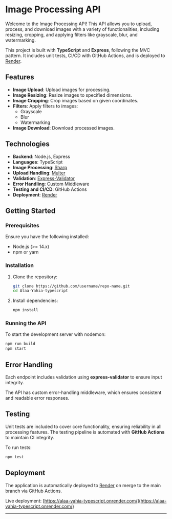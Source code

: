 # Image Processing API

Welcome to the Image Processing API! This API allows you to upload, process, and download images with a variety of functionalities, including resizing, cropping, and applying filters like grayscale, blur, and watermarking. 

This project is built with **TypeScript** and **Express**, following the MVC pattern. It includes unit tests, CI/CD with GitHub Actions, and is deployed to [Render](https://alaa-yahia-typescript.onrender.com/).


## Features

- **Image Upload**: Upload images for processing.
- **Image Resizing**: Resize images to specified dimensions.
- **Image Cropping**: Crop images based on given coordinates.
- **Filters**: Apply filters to images:
  - Grayscale
  - Blur
  - Watermarking
- **Image Download**: Download processed images.

## Technologies

- **Backend**: Node.js, Express
- **Languages**: TypeScript
- **Image Processing**: [Sharp](https://www.npmjs.com/package/sharp)
- **Upload Handling**: [Multer](https://www.npmjs.com/package/multer)
- **Validation**: [Express-Validator](https://www.npmjs.com/package/express-validator)
- **Error Handling**: Custom Middleware
- **Testing and CI/CD**: GitHub Actions
- **Deployment**: [Render](https://render.com/)

## Getting Started

### Prerequisites

Ensure you have the following installed:
- Node.js (>= 14.x)
- npm or yarn

### Installation

1. Clone the repository:
   ```bash
   git clone https://github.com/username/repo-name.git
   cd Alaa-Yahia-typescript
   ```

2. Install dependencies:
   ```bash
   npm install
   ```

### Running the API

To start the development server with nodemon:
```bash
npm run build
npm start
```


## Error Handling

Each endpoint includes validation using **express-validator** to ensure input integrity.

The API has custom error-handling middleware, which ensures consistent and readable error responses.

## Testing

Unit tests are included to cover core functionality, ensuring reliability in all processing features. The testing pipeline is automated with **GitHub Actions** to maintain CI integrity.

To run tests:
```bash
npm test
```

## Deployment

The application is automatically deployed to [Render](https://render.com) on merge to the main branch via GitHub Actions.

Live deployment: [https://alaa-yahia-typescript.onrender.com/](https://alaa-yahia-typescript.onrender.com/)


---

